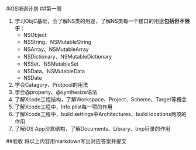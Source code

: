 #iOS培训计划
##第一周
1. 学习ObjC基础，会了解NS类的用途，了解NS类每一个接口的用途**包括但不限于**：
	* NSObject
	* NSString、NSMutableString
	* NSArray、NSMutableArray
	* NSDictionary、NSMutableDictionary
	* NSSet、NSMutableSet
	* NSData、NSMutableData
	* NSDate
2. 学会Catagory、Protocol的用法
3. 学会@property、@synthesize语法
4. 了解Xcode工程结构，了解Workspace、Project、Scheme、Target等概念
5. 了解Xcode工程中，Info.plist每一项的作用
6. 了解Xcode工程中，build settings中Architectures、build locations两项的作用
7. 了解iOS App沙盒结构，了解Documents、Library、tmp目录的作用

##验收
将以上内容用markdown写出对应答案并提交